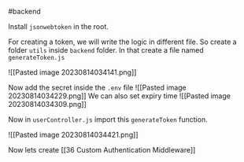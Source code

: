 #backend 

Install  `jsonwebtoken` in the root.

For creating a token, we will write the logic in different file.
So create a folder `utils` inside `backend` folder.
In that create a file named `generateToken.js`

![[Pasted image 20230814034141.png]]

Now add the secret inside the `.env` file
![[Pasted image 20230814034229.png]]
We can also set expiry time
![[Pasted image 20230814034309.png]]

Now in `userController.js` import this `generateToken` function.

![[Pasted image 20230814034421.png]]

Now lets create [[36 Custom Authentication Middleware]]